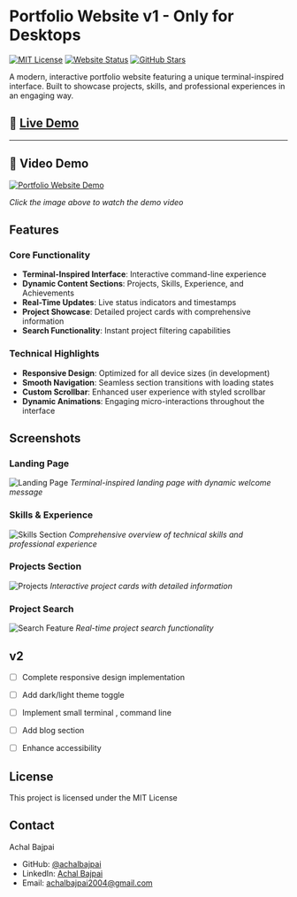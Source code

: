 # Portfolio Website v1 - Only for Desktops 

[![MIT License](https://img.shields.io/badge/License-MIT-green.svg)](https://choosealicense.com/licenses/mit/)
[![Website Status](https://img.shields.io/website?url=https%3A%2F%2Fachal-bajpai.vercel.app)](https://achal-bajpai.vercel.app)
[![GitHub Stars](https://img.shields.io/github/stars/achalbajpai/achal-portfolio?style=social)](https://github.com/achalbajpai/achal-portfolio/)

A modern, interactive portfolio website featuring a unique terminal-inspired interface. Built to showcase projects, skills, and professional experiences in an engaging way.

## 🌟 [Live Demo](https://achal-bajpai.vercel.app)

--- 
## 🎥 Video Demo

[![Portfolio Website Demo](https://img.youtube.com/vi/TWAPz9nkz5g/maxresdefault.jpg)](https://youtu.be/TWAPz9nkz5g)

*Click the image above to watch the demo video*
## Features

### Core Functionality
- **Terminal-Inspired Interface**: Interactive command-line experience
- **Dynamic Content Sections**: Projects, Skills, Experience, and Achievements
- **Real-Time Updates**: Live status indicators and timestamps
- **Project Showcase**: Detailed project cards with comprehensive information
- **Search Functionality**: Instant project filtering capabilities

### Technical Highlights
- **Responsive Design**: Optimized for all device sizes (in development)
- **Smooth Navigation**: Seamless section transitions with loading states
- **Custom Scrollbar**: Enhanced user experience with styled scrollbar
- **Dynamic Animations**: Engaging micro-interactions throughout the interface

## Screenshots

### Landing Page
![Landing Page](https://github.com/user-attachments/assets/beb2a4ab-b2b3-43c5-96fb-7ab7112ad9a5)
*Terminal-inspired landing page with dynamic welcome message*

### Skills & Experience
![Skills Section](https://github.com/user-attachments/assets/6bcf7340-e652-4c8c-a7ca-612b56843477)
*Comprehensive overview of technical skills and professional experience*

### Projects Section
![Projects](https://github.com/user-attachments/assets/480a1367-f3a2-4975-be42-27a3de16a8a6)
*Interactive project cards with detailed information*

### Project Search
![Search Feature](https://github.com/user-attachments/assets/29bee346-e68e-4db2-9687-fee1216104a1)
*Real-time project search functionality*


## v2 
- [ ] Complete responsive design implementation
- [ ] Add dark/light theme toggle
- [ ] Implement small terminal , command line 
- [ ] Add blog section
- [ ] Enhance accessibility


## License

This project is licensed under the MIT License 

## Contact

Achal Bajpai
- GitHub: [@achalbajpai](https://github.com/achalbajpai)
- LinkedIn: [Achal Bajpai](https://linkedin.com/in/achal-bajpai)
- Email: achalbajpai2004@gmail.com

